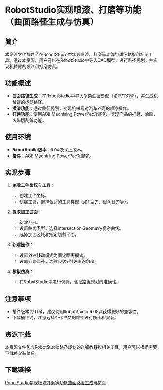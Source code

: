 # RobotStudio实现喷漆、打磨等功能（曲面路径生成与仿真）

## 简介
本资源文件提供了在RobotStudio中实现喷漆、打磨等功能的详细教程和相关工具。通过本资源，用户可以在RobotStudio中导入CAD模型，进行路径规划，并实现机械臂的喷漆和打磨仿真。

## 功能概述
- **曲面路径生成**：在RobotStudio中导入复杂曲面模型（如汽车外壳），并生成机械臂的运动路径。
- **喷漆功能**：通过路径规划，实现机械臂对汽车外壳的喷漆操作。
- **打磨功能**：使用ABB Machining PowerPac功能包，实现产品的打磨、涂胶、火焰切割等功能。

## 使用环境
- **RobotStudio版本**：6.04及以上版本。
- **插件**：ABB Machining PowerPac功能包。

## 实现步骤
1. **创建工件坐标与工具**：
   - 创建工件坐标。
   - 创建工具，选择合适的工具类型（如T型刀、倒角铣刀等）。

2. **提取加工曲面**：
   - 新建几何。
   - 设置曲线类型，选择Intersection Geometry复杂曲线。
   - 选择加工区域和指定切割平面。

3. **新建操作**：
   - 设置外轴移动模式为固定距离模式。
   - 设置刀具插补，选择100%可达率的角度。

4. **模拟仿真**：
   - 在RobotStudio中进行仿真，验证路径规划的准确性。

## 注意事项
- 插件版本为6.04，建议使用RobotStudio 6.08以获得更好的兼容性。
- 下载插件时，注意选择不带中文的路径进行解压和安装。

## 资源下载
本资源文件包含RobotStudio路径规划的详细教程和相关工具，用户可以根据需要下载并安装使用。

## 下载链接

[RobotStudio实现喷漆打磨等功能曲面路径生成与仿真](https://pan.quark.cn/s/a1f1b734dc74)